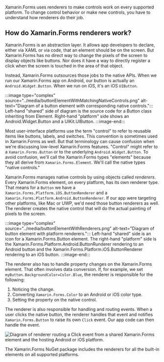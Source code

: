 Xamarin.Forms uses renderers to make controls work on every supported platform. To change control behavior or make new controls, you have to understand how renderers do their job.

## How do Xamarin.Forms renderers work?

Xamarin.Forms is an abstraction layer. It allows app developers to declare, either via XAML or via code, that an element should be on the screen. But Xamarin.Forms has no direct way to change the pixels of the screen to display objects like buttons. Nor does it have a way to directly register a click when the screen is touched in the area of that object.

Instead, Xamarin.Forms outsources those jobs to the native APIs. When we run our Xamarin.Forms app on Android, our button is actually an `Android.Widget.Button`. When we run on iOS, it's an iOS `UIButton`.

:::image type="complex" source="../media/buttonElementWithMatchingNativeControls.png" alt-text="Diagram of a button element with corresponding native controls.":::
    Left-hand "shared" side of diagram is the source code for a Button class inheriting from Element. Right-hand "platform" side shows an Android.Widget.Button and a UIKit.UIButton.
:::image-end:::

Most user-interface platforms use the term "control" to refer to reusable items like buttons, labels, and switches. This convention is sometimes used in Xamarin.Forms as well. But that terminology can cause confusion when we're discussing low-level Xamarin.Forms features. "Control" might refer to a `Xamarin.Forms.Button` or to the underlying `Android.Widget.Button`. To avoid confusion, we'll call the Xamarin.Forms types "elements" because they all derive from `Xamarin.Forms.Element`. We'll call the native types "native controls."

Xamarin.Forms manages native controls by using objects called *renderers*. Every Xamarin.Forms element, on every platform, has its own renderer type. That means for a `Button` we have a `Xamarin.Forms.Platform.iOS.ButtonRenderer` and a `Xamarin.Forms.Platform.Android.ButtonRenderer`. If our app were targeting other platforms, like Mac or UWP, we'd need those button renderers as well. The renderer creates the native control that will do the actual painting of pixels to the screen.

:::image type="complex" source="../media/buttonElementWithRenderers.png" alt-text="Diagram of button element with platform renderers.":::
    Left-hand "shared" side is an icon for a Xamarin.Forms.Button element. The right-hand "platform" side is the Xamarin.Forms.Platform.Android.ButtonRunderer rendering to an Android button and the Xamarin.Forms.Platform.iOS.ButtonRenderer rendering to an iOS button.
:::image-end:::

The renderer also has to handle property changes on the Xamarin.Forms element. That often involves data conversion. If, for example, we set `myButton.BackgroundColor=Color.Blue`, the renderer is responsible for the following:

1. Noticing the change.
1. Converting `Xamarin.Forms.Color` to an Android or iOS color type.
1. Setting the property on the native control.

The renderer is also responsible for handling and routing events. When a user clicks the native button, the renderer handles that event and notifies `Xamarin.Forms.Button` to raise its own `Click` event. Our app code can then handle the event.

![Diagram of renderer routing a Click event from a shared Xamarin.Forms element and the hosting Android or iOS platform.](../media/rendererRoutingNativeEvent.png)

The Xamarin.Forms NuGet package includes the renderers for all the built-in elements on all supported platforms.
